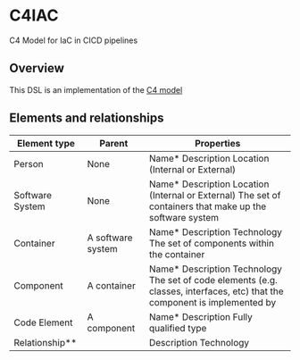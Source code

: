 # C4IAC
C4 Model for IaC in CICD pipelines

## Overview
This DSL is an implementation of the [C4 model](https://c4model.com) 

## Elements and relationships

| Element type | Parent	| Properties|
|--------------|--------|-----------|
|Person	|None |	 Name*  Description Location (Internal or External)|
|Software System	|None	| Name* Description Location (Internal or External) The set of containers that make up the software system|
|Container	|A software system	| Name* Description Technology The set of components within the container|
|Component	|A container	| Name* Description Technology The set of code elements (e.g. classes, interfaces, etc) that the component is implemented by|
|Code Element	|A component|	Name* Description Fully qualified type|
|Relationship**	||Description  Technology|
